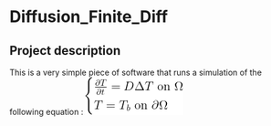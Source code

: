 # Diffusion_Finite_Diff

## Project description

This is a very simple piece of software that runs a simulation of the following equation :
![Diffusion equation with boundary conditions](https://github.com/Bartbulteau/Diffusion_Finite_Diff/blob/main/img/equations.gif?raw=true)
